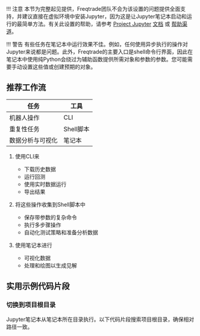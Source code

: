 !!! 注意
    本节为完整起见提供，Freqtrade团队不会为该设置的问题提供全面支持，并建议直接在虚拟环境中安装Jupyter，因为这是让Jupyter笔记本启动和运行的最简单方法。有关此设置的帮助，请参考 [Project Jupyter](https://jupyter.org/) [文档](https://jupyter.org/documentation) 或 [帮助渠道](https://jupyter.org/community)。

!!! 警告
    有些任务在笔记本中运行效果不佳。例如，任何使用异步执行的操作对Jupyter来说都是问题。此外，Freqtrade的主要入口是shell命令行界面，因此在笔记本中使用纯Python会绕过为辅助函数提供所需对象和参数的参数。您可能需要手动设置这些值或创建预期的对象。

## 推荐工作流

| 任务               | 工具           |
  ---                | ---            |
机器人操作          | CLI            |
重复性任务          | Shell脚本      |
数据分析与可视化    | 笔记本         |

1. 使用CLI来

    * 下载历史数据
    * 运行回测
    * 使用实时数据运行
    * 导出结果

1. 将这些操作收集到Shell脚本中

    * 保存带参数的复杂命令
    * 执行多步骤操作
    * 自动化测试策略和准备分析数据

1. 使用笔记本进行

    * 可视化数据
    * 处理和绘图以生成见解

## 实用示例代码片段

### 切换到项目根目录

Jupyter笔记本从笔记本所在目录执行。以下代码片段搜索项目根目录，确保相对路径一致。